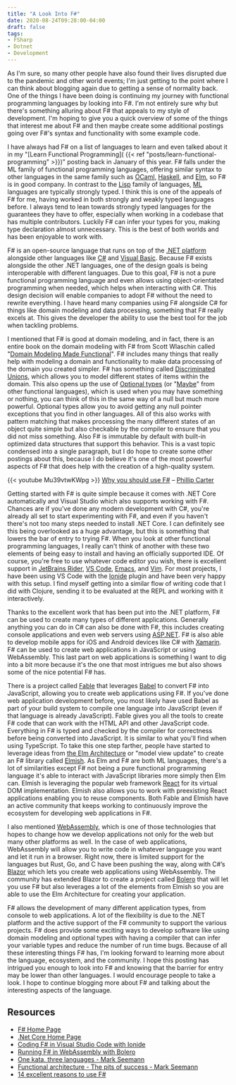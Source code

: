 ```yaml
---
title: "A Look Into F#"
date: 2020-08-24T09:28:00-04:00
draft: false
tags:
- FSharp
- Dotnet
- Development
---
```


As I'm sure, so many other people have also found their lives disrupted due to the pandemic and other world events; I'm just getting to the point where I can think about blogging again due to getting a sense of normality back. One of the things I have been doing is continuing my journey with functional programming languages by looking into F#. I'm not entirely sure why but there's something alluring about F# that appeals to my style of development. I'm hoping to give you a quick overview of some of the things that interest me about F# and then maybe create some additional postings going over F#'s syntax and functionality with some example code.

I have always had F# on a list of languages to learn and even talked about it in my "[Learn Functional Programming]( {{< ref "posts/learn-functional-programming" >}})" posting back in January of this year. F# falls under the ML family of functional programming languages, offering similar syntax to other languages in the same family such as [OCaml](https://ocaml.org/), [Haskell](https://www.haskell.org/), and [Elm](https://elm-lang.org/), so F# is in good company. In contrast to the [Lisp](https://en.wikipedia.org/wiki/Lisp_(programming_language)) family of languages, [ML](https://en.wikipedia.org/wiki/ML_(programming_language)) languages are typically strongly typed. I think this is one of the appeals of F# for me, having worked in both strongly and weakly typed languages before. I always tend to lean towards strongly typed languages for the guarantees they have to offer, especially when working in a codebase that has multiple contributors. Luckily F# can infer your types for you, making type declaration almost unnecessary. This is the best of both worlds and has been enjoyable to work with.

F# is an open-source language that runs on top of the [.NET platform](https://dotnet.microsoft.com/) alongside other languages like [C#](https://en.wikipedia.org/wiki/C_Sharp_%28programming_language%29) and [Visual Basic](https://en.wikipedia.org/wiki/Visual_Basic). Because F# exists alongside the other .NET languages, one of the design goals is being interoperable with different languages. Due to this goal, F# is not a pure functional programming language and even allows using object-orientated programming when needed, which helps when interacting with C#. This design decision will enable companies to adopt F# without the need to rewrite everything. I have heard many companies using F# alongside C# for things like domain modeling and data processing, something that F# really excels at. This gives the developer the ability to use the best tool for the job when tackling problems.

I mentioned that F# is good at domain modeling, and in fact, there is an entire book on the domain modeling with F# from Scott Wlaschin called "[Domain Modeling Made Functional](https://pragprog.com/titles/swdddf/domain-modeling-made-functional/)". F# includes many things that really help with modeling a domain and functionality to make data processing of the domain you created simpler. F# has something called [Discriminated Unions](https://docs.microsoft.com/en-us/dotnet/fsharp/language-reference/discriminated-unions), which allows you to model different states of items within the domain. This also opens up the use of [Optional types](https://fsharpforfunandprofit.com/posts/the-option-type/) (or "[Maybe](https://en.wikipedia.org/wiki/Monad_(functional_programming)#An_example:_Maybe)" from other functional languages), which is used when you may have something or nothing, you can think of this in the same way of a null but much more powerful. Optional types allow you to avoid getting any null pointer exceptions that you find in other languages. All of this also works with pattern matching that makes processing the many different states of an object quite simple but also checkable by the compiler to ensure that you did not miss something. Also F# is immutable by default with built-in optimized data structures that support this behavior. This is a vast topic condensed into a single paragraph, but I do hope to create some other postings about this, because I do believe it's one of the most powerful aspects of F# that does help with the creation of a high-quality system.

{{< youtube Mu39vtwKWpg >}}
[Why you should use F#](https://www.youtube.com/watch?v=Mu39vtwKWpg) – [Phillip Carter](https://twitter.com/_cartermp)

Getting started with F# is quite simple because it comes with .NET Core automatically and Visual Studio which also supports working with F#. Chances are if you've done any modern development with C#, you're already all set to start experimenting with F#, and even if you haven't there's not too many steps needed to install .NET Core. I can definitely see this being overlooked as a huge advantage, but this is something that lowers the bar of entry to trying F#. When you look at other functional programming languages, I really can't think of another with these two elements of being easy to install and having an officially supported IDE. Of course, you're free to use whatever code editor you wish, there is excellent support in [JetBrains Rider](https://www.jetbrains.com/rider/), [VS Code](https://code.visualstudio.com/), [Emacs](https://www.gnu.org/software/emacs/), and [Vim](https://www.vim.org/). For most projects, I have been using VS Code with the [Ionide](https://ionide.io/) plugin and have been very happy with this setup. I find myself getting into a similar flow of writing code that I did with Clojure, sending it to be evaluated at the REPL and working with it interactively.

Thanks to the excellent work that has been put into the .NET platform, F# can be used to create many types of different applications. Generally anything you can do in C# can also be done with F#, this includes creating console applications and even web servers using [ASP.NET](https://dotnet.microsoft.com/apps/aspnet). F# is also able to develop mobile apps for iOS and Android devices like C# with [Xamarin](https://dotnet.microsoft.com/apps/xamarin). F# can be used to create web applications in JavaScript or using WebAssembly. This last part on web applications is something I want to dig into a bit more because it's the one that most intrigues me but also shows some of the nice potential F# has.

There is a project called [Fable](https://fable.io/) that leverages [Babel](https://babeljs.io/) to convert F# into JavaScript, allowing you to create web applications using F#. If you've done web application development before, you most likely have used Babel as part of your build system to compile one language into JavaScript (even if that language is already JavaScript). Fable gives you all the tools to create F# code that can work with the HTML API and other JavaScript code. Everything in F# is typed and checked by the compiler for correctness before being converted into JavaScript. It is similar to what you'll find when using TypeScript. To take this one step farther, people have started to leverage ideas from [the Elm Architecture](https://guide.elm-lang.org/architecture/) or "model view update" to create an F# library called [Elmish](https://elmish.github.io/). As Elm and F# are both ML languages, there's a lot of similarities except F# not being a pure functional programming language it's able to interact with JavaScript libraries more simply then Elm can. Elmish is leveraging the popular web framework [React](https://reactjs.org/) for its virtual DOM implementation. Elmish also allows you to work with preexisting React applications enabling you to reuse components. Both Fable and Elmish have an active community that keeps working to continuously improve the ecosystem for developing web applications in F#.

I also mentioned [WebAssembly](https://webassembly.org/), which is one of those technologies that hopes to change how we develop applications not only for the web but many other platforms as well. In the case of web applications, WebAssembly will allow you to write code in whatever language you want and let it run in a browser. Right now, there is limited support for the languages but Rust, Go, and C have been pushing the way, along with C#’s [Blazor](https://dotnet.microsoft.com/apps/aspnet/web-apps/blazor) which lets you create web applications using WebAssembly. The community has extended Blazor to create a project called [Bolero](https://fsbolero.io/) that will let you use F# but also leverages a lot of the elements from Elmish so you are able to use the Elm Architecture for creating your application.

F# allows the development of many different application types, from console to web applications. A lot of the flexibility is due to the .NET platform and the active support of the F# community to support the various projects. F# does provide some exciting ways to develop software like using domain modeling and optional types with having a compiler that can infer your variable types and reduce the number of run time bugs. Because of all these interesting things F# has, I'm looking forward to learning more about the language, ecosystem, and the community. I hope this posting has intrigued you enough to look into F# and knowing that the barrier for entry may be lower than other languages. I would encourage people to take a look. I hope to continue blogging more about F# and talking about the interesting aspects of the language.

## Resources
* [F# Home Page](https://fsharp.org/)
* [.Net Core Home Page](https://dotnet.microsoft.com/)
* [Coding F# in Visual Studio Code with Ionide](https://www.youtube.com/watch?v=E4LrQxElbZM)
* [Running F# in WebAssembly with Bolero](https://www.youtube.com/watch?v=xoDllSX6KOE)
* [One kata, three languages - Mark Seemann](https://www.youtube.com/watch?v=Ux5wUSOsEfc)
* [Functional architecture - The pits of success - Mark Seemann](https://www.youtube.com/watch?v=US8QG9I1XW0)
* [14 excellent reasons to use F#](https://www.infoworld.com/article/3269057/14-excellent-reasons-to-use-f-sharp.html)
